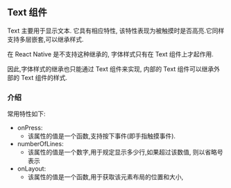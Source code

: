 ## Text 组件

Text 主要用于显示文本.
它具有相应特性, 该特性表现为被触摸时是否高亮.它同样支持多层嵌套,可以继承样式.

在 React Native 是不支持这种继承的, 字体样式只有在 Text 组件上才起作用.

因此,字体样式的继承也只能通过 Text 组件来实现, 内部的 Text 组件可以继承外部的 Text 组件的样式.

### 介绍

常用特性如下:

* onPress:
    * 该属性的值是一个函数,支持按下事件(即手指触摸事件).
* numberOfLines:
    * 该属性的值是一个数字,用于规定显示多少行,如果超过该数值, 则以省略号 表示
* onLayout:
    * 该属性的值是一个函数,用于获取该元素布局的位置和大小,
